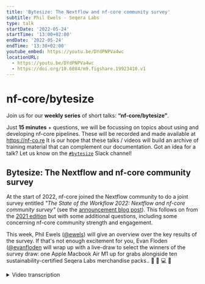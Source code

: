 ```yaml
---
title: 'Bytesize: The Nextflow and nf-core community survey'
subtitle: Phil Ewels - Seqera Labs
type: talk
startDate: '2022-05-24'
startTime: '13:00+02:00'
endDate: '2022-05-24'
endTime: '13:30+02:00'
youtube_embed: https://youtu.be/DYdPNPVa4wc
locationURL:
  - https://youtu.be/DYdPNPVa4wc
  - https://doi.org/10.6084/m9.figshare.19923410.v1
---
```


# nf-core/bytesize

Join us for our **weekly series** of short talks: **“nf-core/bytesize”**.

Just **15 minutes** + questions, we will be focussing on topics about using and developing nf-core pipelines.
These will be recorded and made available at <https://nf-co.re>
It is our hope that these talks / videos will build an archive of training material that can complement our documentation. Got an idea for a talk? Let us know on the [`#bytesize`](https://nfcore.slack.com/channels/bytesize) Slack channel!

## Bytesize: The Nextflow and nf-core community survey

At the start of 2022, nf-core joined the Nextflow community to do a joint survey entitled _"The State of the Workflow 2022: Nextflow and nf-core community survey"_ (see the [announcement blog post](https://seqera.io/blog/the-state-of-the-workflow-the-2022-nextflow-and-nf-core-community-survey/)). This follows on from the [2021 edition](https://seqera.io/blog/state-of-nextflow-2021-results/) but with some additional questions, including some concerning nf-core community strength and engagement.

This week, Phil Ewels ([@ewels](https://github.com/ewels/)) will give an overview over the key results of the survey. If that's not enough excitement for you, Evan Floden ([@evanfloden](https://github.com/evanfloden) will wrap up with a live-draw to select the winners of the survey draw: one Apple Macbook Air M1 up for grabs alongiside ten sustainability-certified Seqera Labs merchandise packs.. 🤩 💚 💻 👕

<details markdown="1"><summary>Video transcription</summary>
:::note
The content has been edited to make it reader-friendly
:::

[0:01](https://youtu.be/DYdPNPVa4wct=1)
Thank you everybody for joining today's nf-core bytesize talk. Usually these short talks are about specific topics like how to develop code within the nf-core framework or about specific pipelines things like that. Today's a little bit different because we're going to go over the results of the Nextflow and nf-core community survey.

[0:20](https://youtu.be/DYdPNPVa4wct=20)
Those of you who are on Twitter and who are on the nf-core Slack will have seen me posting, requesting everybody to take a few minutes to fill in the survey back at the start of the year, around January / February time. Basically, it's something we're trying to do annually to really take a snapshot of all the different people using Nextflow, who everyone is, why everyone is using Nextflow, what works, what doesn't work, to try and prioritize development, and also really get a feel for what needs the most attention, both in the community and in the software.

[1:00](https://youtu.be/DYdPNPVa4wct=60)
So, apologies for that spam back at the start of the year, if you had that in multiple channels, but many thanks to everybody who filled it in. Those of you who followed through on clicking that link will have ended up on the Seqera labs webpage, which looked like this and you went through and followed the multi-step survey. One of the main reasons we want to do this survey is because Nextflow and nf-core are co-funded by a Chan Zuckerberg Initiative grant. This particular grant is called a diversity and inclusion grant through the "essential open source for science" program. And the focus of this particular grant that we're on is about trying to what the grant cycle is: improve the diversity and inclusion both geographically and through every other metric.

[1:53](https://youtu.be/DYdPNPVa4wct=113)
In order to track whether we're doing a good job, we need some metrics. It's very difficult to track this, but one of the things we want to use is this survey, basically. And so by doing it pretty early on within the scope of this two year grant we're hoping we can track improvement over the next two years, time will tell. It's really important for us within the context of community growth and funding. Let's dig in.

[2:21](https://youtu.be/DYdPNPVa4wct=141)
Those of you who are active on Twitter may have noticed that a Seqera labs tweet went out a couple of hours ago, there is a blog post on Seqera labs website, all about this with the infographics. You can find all of this information dig into it yourself. If you haven't done already. I'm going to go through some of the key conclusions in this talk. And I'm also going to put out a few additional statistics, which didn't make it into the infographic, just so that you don't feel like I'm repeating myself completely.

[2:49](https://youtu.be/DYdPNPVa4wct=169)
Let's start off with some community demographics. Firstly, as hopefully we already knew and hoped, we are very global community, which I love. The majority of users are based in the US and in the UK and certainly in Europe. That's fairly inevitable from our origins of the community and also mirrors the density of people working in the field in bioinformatics. But there was I think 36 different countries in the respondents list, which is fantastic. I'm sure that's up a lot since the last few years. That's really nice to see. We're increasingly spreading around the world. And let's see if we can push these numbers up and make that map go even more blue then next year.

[3:37](https://youtu.be/DYdPNPVa4wct=217)
The majority of people, we asked what your favourite primary language for reading and writing was. Most of you picked English, which is not a surprise. But there's quite a lot of people speaking other languages as well. We have a pretty terrible gender equality. I'm not sure it's just our fault. I think it's probably indicative of a wider issue, but that's definitely something that could, of course, be improved if anyone has any ideas. And yeah, there's a pretty wide range of people, lots of early stage researchers using Nextflow and lots of people well into their career as well. It's really nice to see these kinds of things and get a feel for who everyone is.

[4:19](https://youtu.be/DYdPNPVa4wct=259)
So I said there's lots of languages. You can see English is up there at the top, but there's a long, long tail. And interestingly, a lot of people bundled into that "other" category there. So, again, there's a nod to how diverse our community is already. And this is really useful, for example, if we want to prioritise any efforts to translate material. We know which language is the most important to our community.

[4:45](https://youtu.be/DYdPNPVa4wct=285)
Digging into a bit more of what it is that everybody does, very similar to last year, the majority of people who filled in the survey are classed themselves as bioinformaticians. Few other people with different categories, job categories is always difficult. You can look into the others category of people, some identity crisis issues going on there. But most people are bioinformaticians working with biological datasets. Lots of people within academia and research, but also a lot of people in biotech startups, especially that seems to be growing since last year, and pharma and clinical work. That's really interesting to see as Nextflow matures and gets more heavily adopted, it's branching out of academia a little bit into the wider community.

[5:35](https://youtu.be/DYdPNPVa4wct=335)
Lots of people who filled in the survey have only recently started using Nextflow, which is really interesting, still under a year for the majority of people who filled in the survey. Welcome, all of you. Even though some of the statistics came out similar to last year, we're actually looking at a lot of people here who are new. And I think that's fantastic. It shows we're still, I haven't saturated the market by any means. There's still lots of people who don't know about Nextflow and lots of people joining the community all the time.

[6:08](https://youtu.be/DYdPNPVa4wct=)
Generally, you're a very happy bunch. Everybody likes Nextflow, which is good. Maybe there's a bias in who fills in the survey here, but generally everyone seems to say that they're very happy with Nextflow and with the community. The vast majority of you would recommend - and I believe do recommend - Nextflow to your colleagues. And that's actually slightly better than last year. An even slightly better satisfaction rate, which is never a bad thing. Always room to improve at the top.

[6:40](https://youtu.be/DYdPNPVa4wct=400)
Something that didn't make it into a blog post, but I think is one of the more interesting parts of the survey, is those of you who felt frustrated with Nextflow. It's not a complete paradox here. I think it's fine to say you're satisfied with Nextflow, but you are occasionally feeling frustrated with it. That's natural with any programming language. And so if you've ever felt like this, you're not alone. Most of us have at times felt frustrated with Nextflow.

[7:05](https://youtu.be/DYdPNPVa4wct=425)
I dug into that a little bit and started reading 300-and-something free text responses here about why all of you have felt frustrated. The common themes that jumped out to me were familiar to many of you, I'm sure, the fact that Nextflow works with Groovy, which is not one of the mainstream languages for bioinformatics people. And a lot of people say they often struggle to interpret what the error messages mean. It's people saying it can be quite difficult to get into Nextflow and nf-core as a steep learning curve. And a few people saying that the community is so active, things are moving so fast, it was difficult to stay up to date, which is a double edged sword there. There's lots of activity, which is great, but it can be difficult to keep up. Just for those of you who filled in this question, know that we hear you. These are all things we're aware of within Nextflow and nf-core and things that we're always trying to improve on.

[7:59](https://youtu.be/DYdPNPVa4wct=479)
I went a bit further, just because I could, and threw together a quick word cloud here for all the things that annoy you, just as a form of venting, I guess. But it can't be all that bad because you're all really happy. A couple more questions here. People asking why you're running Nextflow. And the first two categories, people running and writing their own workflows, basically doing analysis for themselves. The next two categories are people running and building workflows for other people. Bioinformatics core groups and things like that. And a handful of you building larger systems that include Nextflow.

[8:43](https://youtu.be/DYdPNPVa4wct=523)
When it comes to the workflows you're using, lots of people building their own workflows, which is of course expected, but a fantastic number of you using nf-core workflows. Now, again, in fairness, there's probably some bias here. We've pushed out this survey through nf-core channels amongst others. I would sort of hope that at least some of you were using nf-core pipelines. But still, it's fantastic to see so many people responding that they are using nf-core workflows on a regular basis. And this is a really valuable resource.

[9:13](https://youtu.be/DYdPNPVa4wct=553)
But you're also quite promiscuous. It's not just Nextflow. Over half of users are using more than one workflow tool, which I was quite surprised by this result. Lots of you are using Snakemake and Nextflow, Galaxy, CWL, whatever you need to get the job done. Just because you're very happy with Nextflow doesn't mean you're blind to all the alternatives. And that's no bad thing. It's good to have some competition and cross fertilization of ideas.

[9:42](https://youtu.be/DYdPNPVa4wct=582)
When it comes to where you're running compute environments that everyone uses, the majority, just like last year, are still running on HPCs, on-premises clusters and also single computers. And that's not something we expect to change massively in the near future. But there is an uptick in the number of people using cloud. If you compare to last year, the categories are pretty much the same, but basically there's a bit of an increase in the people who are using private clouds, especially. Anyway, decreasing the number of people using HPCs.

[10:22](https://youtu.be/DYdPNPVa4wct=622)
For those of you who are running with HPCs, the majority use SLURM. That's definitely the most common scheduler, followed by Grid Engine, and that's again similar to last year. And we see that in the community on Slack, people posting questions, lots of people using SLURM. Quite a lot of people using public cloud today, and quite a lot of people planning to move towards the cloud, lots of people looking in that direction. And when we compare the different types of cloud to different public clouds available, AWS, Amazon is by far the most popular, but Azure has a climbing rank there. And again, if you break this down by where people are answering from, lots of people in academia working with clusters and public cloud is super popular within the private sector, which maybe is not that surprising. But yeah, up to 77% of people within private sector are using the public cloud now.

[11:23](https://youtu.be/DYdPNPVa4wct=683)
Last year we asked about Kubernetes, a bit of a hot topic for those of you who know about it. Lots of people, a small number of people, I think it was about 8% last year, who are already using Kubernetes. Lots of people saying you're planning to use Kubernetes in the future. We're curious to see if anything changes in the year. It hasn't. There's pretty much exactly the same number of people saying that they are actively using Kubernetes today across the various different Kubernetes solutions. But again, lots of people saying that they're interested in it. Moving forward, we'll see if anything changes there in the future.

[12:07](https://youtu.be/DYdPNPVa4wct=727)
We asked a bit about the different traits, the reasons that you're use Nextflow, what things do you find important when you're choosing which tool to use. And the winner of this category was definitely documentation. I'm totally with you on this one. I've got a soft spot for trying to put together documentation for tools. Documentation and performance are the two outstanding categories here. And when we asked you, OK, within documentation and learning materials, what do you use the most, what's most useful? The official documentation, the reference documentation came top and nf-core came a close second. That's great to see. Everyone is using the documentation that we've been building. And this is definitely a hot topic for us right now. We've got lots of room for improvement with documentation. That's good to see.

[13:08](https://youtu.be/DYdPNPVa4wct=788)
This survey went out just before the Nextflow slack went live. Everyone was still using the Nextflow gitter at that point. But we asked about the nf-core slack. And the vast majority of people who responded knew about and used the nf-core slack, which is great. Not only is the nf-core community building pipelines and standards, but it's also a big support channel. And lots of people are also feeding back into the community. Nearly 30 percent of people are contributing back to these nf-core community pipelines. It's really good to see. It's a two way street there.

[13:46](https://youtu.be/DYdPNPVa4wct=826)
Apparently no one really wants a graphical interface for their workflow manager. It's fair enough. But you can see documentation really stands out as being very important to lots of people. And then also we're thinking about integrations and this is more tooling, it's quite detailed here. But a lot of you want to be able to optimize computational resources, which makes sense. Unit tests was a popular category here. This is great. This is real fodder here for feeding into the Nextflow development process, and nf-core, to really prioritize which topics need to be tackled.

[14:33](https://youtu.be/DYdPNPVa4wct=873)
Right. I'm going to wrap up there. You can go and look into this in more detail yourself and make your own conclusions on the Seqera website. And we've got the blog post which went live this morning so you can click through to that. If you have any questions, just quickly check the questions now. Before we go on. No? OK, in that case, I will hand over at this point to Evan, CEO of Seqera, and Evan is going to share with us a live draw for the present surprises because there was definitely an ulterior motive for some of you to fill in this survey. And with that, I'll stop sharing and I'll pass over to Evan.

[15:21](https://youtu.be/DYdPNPVa4wct=921)
(Evan) Thanks a lot, Phil. This should be pretty short here. But what we have is part of the survey we had. Around 10 people, 10 prizes, which were set up for our Nextflow and Seqera Labs merchandise packs. As part of that we took all of the names, and we placed them into this big sort of circular prize drawer here. And from there we drew 10 people. We just did this earlier on this morning, mostly because it takes some time, but if you want to watch it you can go through the whole thing. The winners of the merchandise packs that had as part of that are Jacob, Stefano, Susanna, Anca, Li Z, Yuk K, Niclas, Adam, Avinash, and Chela. We'll reach out to all of you, send you out a link where you can get this. It's got a hoodie in there. We've got t-shirts, hats, and some cool Nextflow socks as well. Thanks to everyone for doing that.

The next part of it is around the prize for the Mac. As part of that we're going to do that live and I'm going to share my screen here and hopefully be able to do this. Again this is the similar thing where everyone's names be entered into this, and we will draw the winner. Hopefully you can share a part of my screen here to do that. Okay wasn't too far off. So, this will take about 10 seconds or so to run through, and we will have the winner. Let's start that off now. Let's spin around. And the winner of the Mac M1 for the prize is Michael H from USA. Congratulations Michael we'll reach out to you and send you through an email with the information and go from there. That's it. I think thanks so much to Phil for bringing that presentation together.

As I say, if you want to go reach out and have a look at the blog. We are going to try and do these more regularly. This is the second year of this and a lot of this information becomes more useful the more as it's worth. I'm not sure if for some reason my video is off but here I am. I'm a real person. Thanks everyone for joining. Say, read the blog, reach out to us if you've got any questions, always appreciate everyone's work and yeah thanks so much.

[17:45](https://youtu.be/DYdPNPVa4wct=1045)
(host) Thank you very much. Are there any questions for Phil or Evan from the audience? I don't think so. Then I would like to thank both of you, and also the Chan Zuckerberg Initiative for funding, of course, and I'm going to stop the recording now, but be aware that you can always ask more about today's topic in the bytesize channel on Slack. And yeah, contact us if you have any other questions.

</details>
